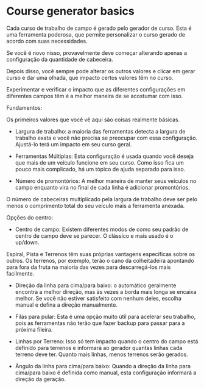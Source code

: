 # Course generator basics

  
  
Cada curso de trabalho de campo é gerado pelo gerador de curso. Esta é uma ferramenta poderosa, que permite personalizar o curso gerado de acordo com suas necessidades.  
  
Se você é novo nisso, provavelmente deve começar alterando apenas a configuração da quantidade de cabeceira.  
  
Depois disso, você sempre pode alterar os outros valores e clicar em gerar curso e dar uma olhada, que impacto certos valores têm no curso.  
  
Experimentar e verificar o impacto que as diferentes configurações em diferentes campos têm é a melhor maneira de se acostumar com isso.  
  


  
  
Fundamentos:  
  
Os primeiros valores que você vê aqui são coisas realmente básicas.  
  
    
- Largura de trabalho: a maioria das ferramentas detecta a largura de trabalho exata e você não precisa se preocupar com essa configuração. Ajustá-lo terá um impacto em seu curso geral.  
  
    
- Ferramentas Múltiplas: Esta configuração é usada quando você deseja que mais de um veículo funcione em seu curso. Como isso fica um pouco mais complicado, há um tópico de ajuda separado para isso.  
  
    
- Número de promontórios: A melhor maneira de manter seus veículos no campo enquanto vira no final de cada linha é adicionar promontórios.  
  
O número de cabeceiras multiplicado pela largura de trabalho deve ser pelo menos o comprimento total do seu veículo mais a ferramenta anexada.  
  
Opções do centro:  
  
    
- Centro de campo: Existem diferentes modos de como seu padrão de centro de campo deve se parecer. O clássico e mais usado é o up/down.  
  
Espiral, Pista e Terrenos têm suas próprias vantagens específicas sobre os outros. Os terrenos, por exemplo, terão o cano da colheitadeira apontando para fora da fruta na maioria das vezes para descarregá-los mais facilmente.  
  
    
- Direção da linha para cima/para baixo: o automático geralmente encontra a melhor direção, mas às vezes a borda mais longa se encaixa melhor. Se você não estiver satisfeito com nenhum deles, escolha manual e defina a direção manualmente.  
  
    
- Filas para pular: Esta é uma opção muito útil para acelerar seu trabalho, pois as ferramentas não terão que fazer backup para passar para a próxima fileira.  
  
    
- Linhas por Terreno: Isso só tem impacto quando o centro do campo está definido para terrenos e informará ao gerador quantas linhas cada terreno deve ter. Quanto mais linhas, menos terrenos serão gerados.  
  
    
- Ângulo da linha para cima/para baixo: Quando a direção da linha para cima/para baixo é definida como manual, esta configuração informará a direção da geração.  
  


